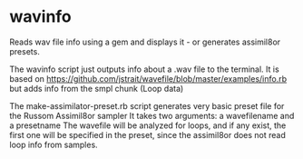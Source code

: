 # wavinfo
Reads wav file info using a gem and displays it - or generates assimil8or presets.

The wavinfo script just outputs info about a .wav file to the terminal. It is based on https://github.com/jstrait/wavefile/blob/master/examples/info.rb but adds info from the smpl chunk (Loop data)

The make-assimilator-preset.rb script generates very basic preset file for the Russom Assimil8or sampler
It takes two arguments: a wavefilename and a presetname
The wavefile will be analyzed for loops, and if any exist, the first one will
be specified in the preset, since the assimil8or does not read loop info from samples.

